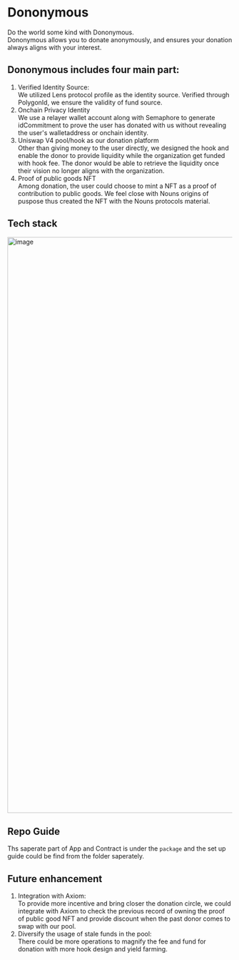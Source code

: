 # Dononymous

Do the world some kind with Dononymous.<br/>
Dononymous allows you to donate anonymously, and ensures your donation always aligns with your interest. 

## Dononymous includes four main part:
1. Verified Identity Source: <br/>
   We utilized Lens protocol profile as the identity source. Verified through PolygonId, we ensure the validity of fund source.
2. Onchain Privacy Identity <br/>
   We use a relayer wallet account along with Semaphore to generate idCommitment to prove the user has donated with us without revealing the user's walletaddress or onchain identity.
3. Uniswap V4 pool/hook as our donation platform <br/>
   Other than giving money to the user directly, we designed the hook and enable the donor to provide liquidity while the organization get funded with hook fee. The donor would be able to retrieve the liquidity once their vision no longer aligns with the organization.
4. Proof of public goods NFT <br/>
   Among donation, the user could choose to mint a NFT as a proof of contribution to public goods. We feel close with Nouns origins of puspose thus created the NFT with the Nouns protocols material.

## Tech stack

<img width="1289" alt="image" src="https://github.com/0xDononymous/dononymous/assets/48847495/1ba0b199-7500-4994-a8b8-49f94940b0b2">

## Repo Guide
Ths saperate part of App and Contract is under the `package` and the set up guide could be find from the folder saperately.

## Future enhancement
1. Integration with Axiom: <br/>
   To provide more incentive and bring closer the donation circle, we could integrate with Axiom to check the previous record of owning the proof of public good NFT and provide discount when the past donor comes to swap with our pool.
2. Diversify the usage of stale funds in the pool: <br/>
   There could be more operations to magnify the fee and fund for donation with more hook design and yield farming.

